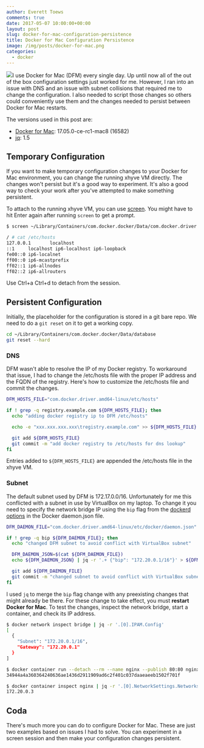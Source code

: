 ```yaml
---
author: Everett Toews
comments: true
date: 2017-05-07 10:00:00+00:00
layout: post
slug: docker-for-mac-configuration-persistence
title: Docker for Mac Configuration Persistence
image: /img/posts/docker-for-mac.png
categories:
  - docker
---
```

<img class="img-right" src="{{ page.image }}"/>I use Docker for Mac (DFM) every single day. Up until now all of the out of the box configuration settings just worked for me. However, I ran into an issue with DNS and an issue with subnet collisions that required me to change the configuration. I also needed to script those changes so others could conveniently use them and the changes needed to persist between Docker for Mac restarts.

<!--more-->

The versions used in this post are:

* [Docker for Mac](https://www.docker.com/docker-mac): 17.05.0-ce-rc1-mac8 (16582)
* [jq](https://stedolan.github.io/jq/): 1.5

## Temporary Configuration

If you want to make temporary configuration changes to your Docker for Mac environment, you can change the running xhyve VM directly. The changes won't persist but it's a good way to experiment. It's also a good way to check your work after you've attempted to make something persistent.

To attach to the running xhyve VM, you can use [screen](http://aperiodic.net/screen/quick_reference). You might have to hit Enter again after running `screen` to get a prompt.

```bash 
$ screen ~/Library/Containers/com.docker.docker/Data/com.docker.driver.amd64-linux/tty

/ # cat /etc/hosts
127.0.0.1       localhost
::1     localhost ip6-localhost ip6-loopback
fe00::0 ip6-localnet
ff00::0 ip6-mcastprefix
ff02::1 ip6-allnodes
ff02::2 ip6-allrouters
```

Use Ctrl+a Ctrl+d to detach from the session.

## Persistent Configuration

Initially, the placeholder for the configuration is stored in a git bare repo. We need to do a `git reset` on it to get a working copy.

```bash
cd ~/Library/Containers/com.docker.docker/Data/database
git reset --hard
```

### DNS

DFM wasn't able to resolve the IP of my Docker registry. To workaround that issue, I had to change the /etc/hosts file with the proper IP address and the FQDN of the registry. Here's how to customize the /etc/hosts file and commit the changes. 

```bash
DFM_HOSTS_FILE="com.docker.driver.amd64-linux/etc/hosts"

if ! grep -q registry.example.com ${DFM_HOSTS_FILE}; then
  echo "adding docker registry ip to DFM /etc/hosts"

  echo -e "xxx.xxx.xxx.xxx\tregistry.example.com" >> ${DFM_HOSTS_FILE}

  git add ${DFM_HOSTS_FILE}
  git commit -m "add docker registry to /etc/hosts for dns lookup"
fi
```

Entries added to `${DFM_HOSTS_FILE}` are appended the /etc/hosts file in the xhyve VM.

### Subnet

The default subnet used by DFM is 172.17.0.0/16. Unfortunately for me this conflicted with a subnet in use by VirtualBox on my laptop. To change it you need to specify the network bridge IP using the `bip` flag from the [dockerd options](https://docs.docker.com/engine/reference/commandline/dockerd/) in the Docker daemon.json file.

```bash
DFM_DAEMON_FILE="com.docker.driver.amd64-linux/etc/docker/daemon.json"

if ! grep -q bip ${DFM_DAEMON_FILE}; then
  echo "changed DFM subnet to avoid conflict with VirtualBox subnet"

  DFM_DAEMON_JSON=$(cat ${DFM_DAEMON_FILE})
  echo ${DFM_DAEMON_JSON} | jq -r '.+ {"bip": "172.20.0.1/16"}' > ${DFM_DAEMON_FILE}

  git add ${DFM_DAEMON_FILE}
  git commit -m "changed subnet to avoid conflict with VirtualBox subnet"
fi
```

I used `jq` to merge the `bip` flag change with any preexisting changes that might already be there. For these change to take effect, you must **restart Docker for Mac**. To test the changes, inspect the network bridge, start a container, and check its IP address.

```bash
$ docker network inspect bridge | jq -r '.[0].IPAM.Config'
[
  {
    "Subnet": "172.20.0.1/16",
    "Gateway": "172.20.0.1"
  }
]

$ docker container run --detach --rm --name nginx --publish 80:80 nginx
34944a4a360364240636ae1436d2911909ad6c2f401c037daaeaeeb1502f701f

$ docker container inspect nginx | jq -r '.[0].NetworkSettings.Networks.bridge.IPAddress'
172.20.0.3
```

## Coda

There's much more you can do to configure Docker for Mac. These are just two examples based on issues I had to solve. You can experiment in a screen session and then make your configuration changes persistent.